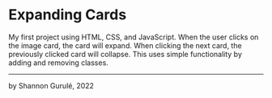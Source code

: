 # Expanding Cards

My first project using HTML, CSS, and JavaScript. 
When the user clicks on the image card, the card will expand. 
When clicking the next card, the previously clicked card will collapse.
This uses simple functionality by adding and removing classes.

----
by Shannon Gurulé, 2022
